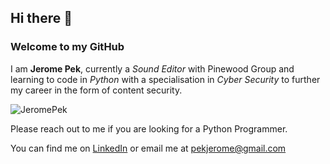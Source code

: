 ## Hi there 👋

### Welcome to my GitHub

I am **Jerome Pek**, currently a _Sound Editor_ with Pinewood Group and learning to code in _Python_ with a specialisation in _Cyber Security_ to further my career in the form of content security.

![JeromePek](https://github.com/JeromePek/JeromePek/blob/main/IMG_4094.jpg)

Please reach out to me if you are looking for a Python Programmer.

You can find me on [LinkedIn](https://www.linkedin.com/in/jerome-pek/) or email me at [pekjerome@gmail.com](mailto:pekjerome@gmail.com)

<!--
**JeromePek/JeromePek** is a ✨ _special_ ✨ repository because its `README.md` (this file) appears on your GitHub profile.

Here are some ideas to get you started:

- 🔭 I’m currently working on ...
- 🌱 I’m currently learning ...
- 👯 I’m looking to collaborate on ...
- 🤔 I’m looking for help with ...
- 💬 Ask me about ...
- 📫 How to reach me: ...
- 😄 Pronouns: ...
- ⚡ Fun fact: ...
-->
